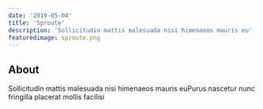 ```yaml
---
date: '2019-05-04'
title: 'Sproute'
description: 'Sollicitudin mattis malesuada nisi himenaeos mauris eu'
featuredimage: sproute.png
---
```


## About

Sollicitudin mattis malesuada nisi himenaeos mauris euPurus nascetur nunc fringilla placerat mollis facilisi
